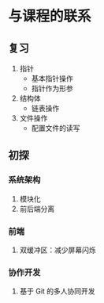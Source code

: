 # 与课程的联系

## 复习

1. 指针
   - 基本指针操作
   - 指针作为形参
2. 结构体
   - 链表操作
3. 文件操作
   - 配置文件的读写



## 初探

### 系统架构

1. 模块化
2. 前后端分离



### 前端

1. 双缓冲区：减少屏幕闪烁



### 协作开发

1. 基于 Git 的多人协同开发